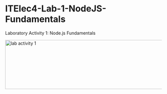 # ITElec4-Lab-1-NodeJS-Fundamentals
Laboratory Activity 1: Node.js Fundamentals

<img width="529" height="158" alt="lab activity 1" src="https://github.com/user-attachments/assets/2e86c2bc-82d7-40fe-b032-bd443af47975" />
